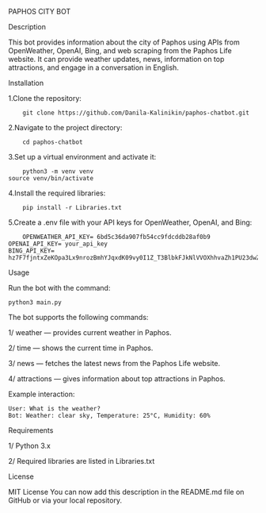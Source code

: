 PAPHOS CITY BOT

Description

This bot provides information about the city of Paphos using APIs from OpenWeather, OpenAI, Bing, and web scraping from the Paphos Life website. It can provide weather updates, news, information on top attractions, and engage in a conversation in English.

Installation

1.Clone the repository: 

		git clone https://github.com/Danila-Kalinikin/paphos-chatbot.git
  
2.Navigate to the project directory:

		cd paphos-chatbot
  
3.Set up a virtual environment and activate it:

		python3 -m venv venv 																					source venv/bin/activate

4.Install the required libraries:

		pip install -r Libraries.txt
  
5.Create a .env file with your API keys for OpenWeather, OpenAI, and Bing:
 
		OPENWEATHER_API_KEY= 6bd5c36da907fb54cc9fdcddb28af0b9 																	OPENAI_API_KEY= your_api_key 																				BING_API_KEY= hz7F7fjntxZeKOpa3Lx9nrozBmhYJqxdK09vy0I1Z_T3BlbkFJkNlVVOXhhvaZh1PU23dwZUMI28zOv7fcZLCrBFMpkA
 
Usage

Run the bot with the command:

	python3 main.py

The bot supports the following commands:


1/ weather — provides current weather in Paphos.

2/ time — shows the current time in Paphos.

3/ news — fetches the latest news from the Paphos Life website.

4/ attractions — gives information about top attractions in Paphos.

Example interaction:

	User: What is the weather?
	Bot: Weather: clear sky, Temperature: 25°C, Humidity: 60%

Requirements

1/ Python 3.x

2/ Required libraries are listed in Libraries.txt

License

MIT License
You can now add this description in the README.md file on GitHub or via your local repository.
